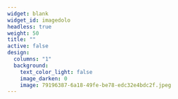 ```yaml
---
widget: blank
widget_id: imagedolo
headless: true
weight: 50
title: ""
active: false
design:
  columns: "1"
  background:
    text_color_light: false
    image_darken: 0
    image: 79196387-6a18-49fe-be78-edc32e4bdc2f.jpeg
---
```

